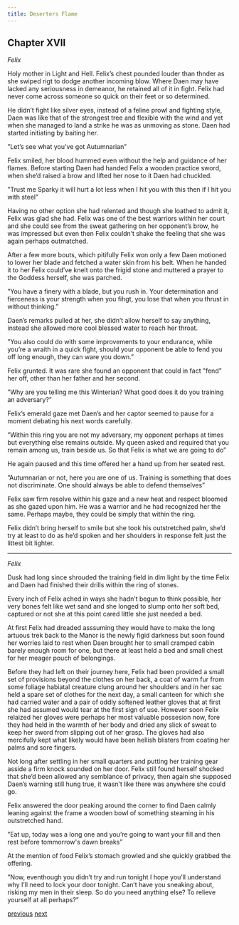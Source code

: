 ```yaml
---
title: Deserters Flame
---
```

## Chapter XVII
*Felix*

Holy mother in Light and Hell. Felix’s chest pounded louder than thnder as she swiped rigt to dodge another incoming blow. Where Daen may have lacked any seriousness in demeanor, he retained all of it in fight. Felix had never come across someone so quick on their feet or so determined.

He didn’t fight like silver eyes, instead of a feline prowl and fighting style, Daen was like that of the strongest tree and flexible with the wind and yet when she managed to land a strike he was as unmoving as stone. Daen had started initiating by baiting her.

”Let’s see what you’ve got Autumnarian”

Felix smiled, her blood hummed even without the help and guidance of her flames. Before starting Daen had handed Felix a wooden practice sword, when she’d raised a brow and lifted her nose to it Daen had chuckled.

”Trust me Sparky it will hurt a lot less when I hit you with this then if I hit you with steel”

Having no other option she had relented and though she loathed to admit it, Felix was glad she had. Felix was one of the best warriors within her court and she could see from the sweat gathering on her opponent’s brow, he was
impressed but even then Felix couldn’t shake the feeling that she was again perhaps outmatched.

After a few more bouts, which pitifully Felix won only a few Daen motioned to lower her blade and fetched a water skin from his belt. When he handed it to her Felix could’ve knelt onto the frigid stone and muttered a prayer
to the Goddess herself, she was parched.

”You have a finery with a blade, but you rush in. Your determination and fierceness is your strength when you fihgt, you lose that when you thrust in without thinking.”

Daen’s remarks pulled at her, she didn’t allow herself to say anything, instead she allowed more cool blessed water to reach her throat.

”You also could do with some improvements to your endurance, while you’re a wraith in a quick fight, should your opponent be able to fend you off long enough, they can ware you down.”

Felix grunted. It was rare she found an opponent that could in fact "fend" her off, other than her father and her second. 

”Why are you telling me this Winterian? What good does it do you training an adversary?”

Felix’s emerald gaze met Daen’s and her captor seemed to pause for a moment debating his next words carefully.

”Within this ring you are not my adversary, my opponent perhaps at times but everything else remains outside. My queen asked and required that you remain among us, train beside us. So that Felix is what we are going to do” 

He again paused and this time offered her a hand up from her seated rest.

”Autumnarian or not, here you are one of us. Training is something that does not discriminate. One should always be able to defend themselves”

Felix saw firm resolve within his gaze and a new heat and respect bloomed as she gazed upon him. He was a warrior and he had recognized her the same. Perhaps maybe, they could be simply that within the ring.

Felix didn’t bring herself to smile but she took his outstretched palm, she’d try at least to do as he’d spoken and her shoulders in response felt just the littest bit lighter.

***

*Felix* 

Dusk had long since shrouded the training field in dim light by the time Felix and Daen had finished their drills within the ring of stones.

Every inch of Felix ached in ways she hadn’t begun to think possible, her very bones felt like wet sand and she longed to slump onto her soft bed, captured or not she at this point cared little she just needed a bed.

At first Felix had dreaded asssuming they would have to make the long artuous trek back to the Manor is the newly figid darkness but soon found her worries laid to rest when Daen brought her to small cramped cabin barely enough room for one, but there at least held a bed and small chest for her meager pouch of belongings.

Before they had left on their journey here, Felix had been provided a small set of provisions beyond the clothes on her back, a coat of warm fur from some foliage habiatal creature clung around her shoulders and in her sac held a spare set of clothes for the next day, a small canteen for which she had carried
water and a pair of oddly softened leather gloves that at first she had assumed would tear at the first sign of use. However soon Felix relaized her gloves were perhaps her most valuable possesion now, fore they had held in the warmth of her body and dried any slick of sweat to keep her sword from slipping out of her grasp. The gloves had also mercifully kept what likely would have been hellish blisters from coating her palms and sore fingers. 

Not long after settling in her small quarters and putting her training gear asside a firm knock sounded on her door. Felix still found herself shocked that she’d been allowed any semblance of privacy, then again she supposed Daen’s warning still hung true, it wasn’t like there was anywhere she could go.

Felix answered the door peaking around the corner to find Daen calmly leaning against the frame a wooden bowl of something steaming in his outstretched hand.

”Eat up, today was a long one and you’re going to want your fill and then rest before tommorrow's dawn breaks”

At the mention of food Felix’s stomach growled and she quickly grabbed the offering.

”Now, eventhough you didn’t try and run tonight I hope you’ll understand why I’ll need to lock your door tonight. Can’t have you sneaking about, risking my men in their sleep. So do you need anything else? To relieve yourself at all perhaps?”

[previous](desertflame-39.html)
[next](desertflame-41.html)
